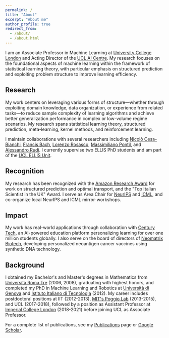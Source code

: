 ```yaml
---
permalink: /
title: "About"
excerpt: "About me"
author_profile: true
redirect_from:
  - /about/
  - /about.html
---
```


I am an Associate Professor in Machine Learning at [University College London](https://www.ucl.ac.uk/) and Acting Director of the [UCL AI Centre](https://www.ucl.ac.uk/ai-centre/). My research focuses on the foundational aspects of machine learning within the framework of statistical learning theory, with particular emphasis on structured prediction and exploiting problem structure to improve learning efficiency.

## Research

My work centers on leveraging various forms of structure—whether through exploiting domain knowledge, data organization, or experience from related tasks—to reduce sample complexity of learning algorithms and achieve better generalization performance in complex or low-volume regime scenarios. My research spans statistical learning theory, structured prediction, meta-learning, kernel methods, and reinforcement learning.

I maintain collaborations with several researchers including [Nicolò Cesa-Bianchi](https://cesa-bianchi.di.unimi.it/), [Francis Bach](https://www.di.ens.fr/~fbach/), [Lorenzo Rosasco](http://web.mit.edu/lrosasco/www/), [Massimiliano Pontil](https://www.iit.it/people-details/-/people/massimiliano-pontil), and [Alessandro Rudi](https://www.di.ens.fr/~arudi/). I currently supervise two ELLIS PhD students and am part of the [UCL ELLIS Unit](https://ellis.eu/units/ucl).

## Recognition

My research has been recognized with the [Amazon Research Award](https://www.amazon.science/research-awards) for work on structured prediction and optimal transport, and the "Top Italian Scientist in the UK" Award. I serve as Area Chair for [NeurIPS](https://neurips.cc/) and [ICML](https://icml.cc/), and co-organize local NeurIPS and ICML mirror-workshops.

## Impact

My work has real-world applications through collaboration with [Century Tech](https://www.century.tech/), an AI-powered education platform personalizing learning for over one million students globally. I also serve on the board of directors of [Neomatrix Biotech](https://neomatrixbiotech.com/), developing personalized neoantigen cancer vaccines using synthetic DNA technology.

## Background

I obtained my Bachelor's and Master's degrees in Mathematics from [Università Roma Tre](https://www.uniroma3.it/) (2006, 2008), graduating with highest honors, and completed my PhD in Machine Learning and Robotics at [Università di Genova](https://unige.it/) and [Istituto Italiano di Tecnologia](https://www.iit.it/) (2012). My career includes postdoctoral positions at IIT (2012-2013), [MIT's Poggio Lab](https://poggio-lab.mit.edu/) (2013-2015), and UCL (2017-2018), followed by a position as Assistant Professor at [Imperial College London](https://www.imperial.ac.uk/) (2018-2021) before joining UCL as Associate Professor.

For a complete list of publications, see my [Publications](/publications/) page or [Google Scholar](https://scholar.google.com/citations?user=XUcUAisAAAAJ).
